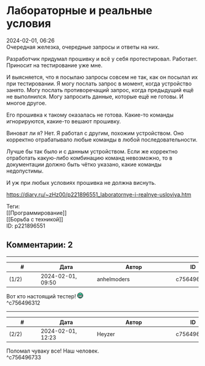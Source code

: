 Лабораторные и реальные условия
===============================

  
2024-02-01, 06:26  
 Очередная железка, очередные запросы и ответы на них.   
   
 Разработчик придумал прошивку и всё у себя протестировал. Работает. Приносит на тестирование уже мне.   
   
 И выясняется, что я посылаю запросы совсем не так, как он посылал их при тестировании. Я могу послать запрос в момент, когда устройство занято. Могу послать противоречащий запрос, когда предыдущий ещё не выполнился. Могу запросить данные, которые ещё не готовы. И многое другое.   
   
 Его прошивка к такому оказалась не готова. Какие-то команды игнорируются, какие-то вешают прошивку.   
   
 Виноват ли я? Нет. Я работал с другим, похожим устройством. Оно корректно отрабатывало любые команды в любой последовательности.   
   
 Лучше бы так было и с данным устройством. Если же корректно отработать какую-либо комбинацию команд невозможно, то в документации должно быть чётко указано, какие команды недопустимы.   
   
 И уж при любых условиях прошивка не должна виснуть.   
  
<https://diary.ru/~zHz00/p221896551_laboratornye-i-realnye-usloviya.htm>  
  
Теги:  
[[Программирование]]  
[[Борьба с техникой]]  
ID: p221896551  


Комментарии: 2
--------------

  


---



|         #         |              Дата              |                     Автор                     |           ID           |
| --- | --- | --- | --- |
| (1/2) | 2024-02-01, 09:50 | anhelmoders | c756496312 |

  
 Вот кто настоящий тестер! ![:D](pics/1131.gif)   
 ^c756496312

---



|         #         |              Дата              |                     Автор                     |           ID           |
| --- | --- | --- | --- |
| (2/2) | 2024-02-01, 12:23 | Heyzer | c756496733 |

  
 Поломал чуваку все! Наш человек.   
 ^c756496733